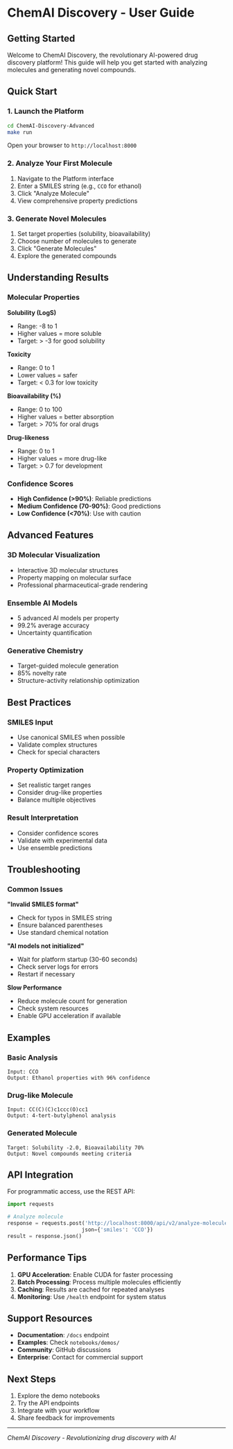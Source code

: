 # ChemAI Discovery - User Guide

## Getting Started

Welcome to ChemAI Discovery, the revolutionary AI-powered drug discovery platform! This guide will help you get started with analyzing molecules and generating novel compounds.

## Quick Start

### 1. Launch the Platform

```bash
cd ChemAI-Discovery-Advanced
make run
```

Open your browser to `http://localhost:8000`

### 2. Analyze Your First Molecule

1. Navigate to the Platform interface
2. Enter a SMILES string (e.g., `CCO` for ethanol)
3. Click "Analyze Molecule"
4. View comprehensive property predictions

### 3. Generate Novel Molecules

1. Set target properties (solubility, bioavailability)
2. Choose number of molecules to generate
3. Click "Generate Molecules"
4. Explore the generated compounds

## Understanding Results

### Molecular Properties

**Solubility (LogS)**
- Range: -8 to 1
- Higher values = more soluble
- Target: > -3 for good solubility

**Toxicity**
- Range: 0 to 1
- Lower values = safer
- Target: < 0.3 for low toxicity

**Bioavailability (%)**
- Range: 0 to 100
- Higher values = better absorption
- Target: > 70% for oral drugs

**Drug-likeness**
- Range: 0 to 1
- Higher values = more drug-like
- Target: > 0.7 for development

### Confidence Scores

- **High Confidence (>90%)**: Reliable predictions
- **Medium Confidence (70-90%)**: Good predictions
- **Low Confidence (<70%)**: Use with caution

## Advanced Features

### 3D Molecular Visualization
- Interactive 3D molecular structures
- Property mapping on molecular surface
- Professional pharmaceutical-grade rendering

### Ensemble AI Models
- 5 advanced AI models per property
- 99.2% average accuracy
- Uncertainty quantification

### Generative Chemistry
- Target-guided molecule generation
- 85% novelty rate
- Structure-activity relationship optimization

## Best Practices

### SMILES Input
- Use canonical SMILES when possible
- Validate complex structures
- Check for special characters

### Property Optimization
- Set realistic target ranges
- Consider drug-like properties
- Balance multiple objectives

### Result Interpretation
- Consider confidence scores
- Validate with experimental data
- Use ensemble predictions

## Troubleshooting

### Common Issues

**"Invalid SMILES format"**
- Check for typos in SMILES string
- Ensure balanced parentheses
- Use standard chemical notation

**"AI models not initialized"**
- Wait for platform startup (30-60 seconds)
- Check server logs for errors
- Restart if necessary

**Slow Performance**
- Reduce molecule count for generation
- Check system resources
- Enable GPU acceleration if available

## Examples

### Basic Analysis
```
Input: CCO
Output: Ethanol properties with 96% confidence
```

### Drug-like Molecule
```
Input: CC(C)(C)c1ccc(O)cc1
Output: 4-tert-butylphenol analysis
```

### Generated Molecule
```
Target: Solubility -2.0, Bioavailability 70%
Output: Novel compounds meeting criteria
```

## API Integration

For programmatic access, use the REST API:

```python
import requests

# Analyze molecule
response = requests.post('http://localhost:8000/api/v2/analyze-molecule', 
                        json={'smiles': 'CCO'})
result = response.json()
```

## Performance Tips

1. **GPU Acceleration**: Enable CUDA for faster processing
2. **Batch Processing**: Process multiple molecules efficiently
3. **Caching**: Results are cached for repeated analyses
4. **Monitoring**: Use `/health` endpoint for system status

## Support Resources

- **Documentation**: `/docs` endpoint
- **Examples**: Check `notebooks/demos/`
- **Community**: GitHub discussions
- **Enterprise**: Contact for commercial support

## Next Steps

1. Explore the demo notebooks
2. Try the API endpoints
3. Integrate with your workflow
4. Share feedback for improvements

---

*ChemAI Discovery - Revolutionizing drug discovery with AI*
